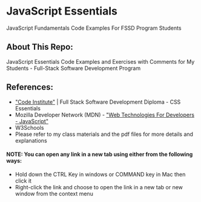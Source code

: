 # JavaScript Essentials 
JavaScript Fundamentals Code Examples For FSSD Program Students

## About This Repo:
JavaScript Essentials Code Examples and Exercises with Comments for My Students - Full-Stack Software Development Program

## References:
- ["Code Institute"](https://codeinstitute.net/) | Full Stack Software Development Diploma - CSS Essentials
- Mozilla Developer Network (MDN) - ["Web Technologies For Developers - JavaScript"](https://developer.mozilla.org/en-US/docs/Web/JavaScript)
- W3Schools
- Please refer to my class materials and the pdf files for more details and explanations


#### NOTE: You can open any link in a new tab using either from the following ways:
- Hold down the CTRL Key in windows or COMMAND key in Mac then click it
- Right-click the link and choose to open the link in a new tab or new window from the context menu
